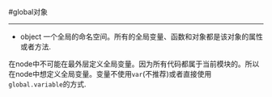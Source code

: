 #global对象

---

	
- object 一个全局的命名空间。所有的全局变量、函数和对象都是该对象的属性或者方法.

在node中不可能在最外层定义全局变量。因为所有代码都属于当前模块的。所以在node中想定义全局变量。变量不使用`var`(不推荐)或者直接使用`global.variable`的方式.